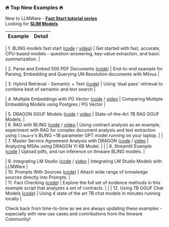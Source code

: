 ### 🔥 Top New Examples 🔥  

New to LLMWare - [**Fast Start tutorial series**](https://github.com/llmware-ai/llmware/tree/main/fast_start)  
Looking for [**SLIM Models**](SLIM-Agents/)

| Example                                                                                                                    | Detail     |  
| ---------------------------------------------------------------------------------------------------------------------------- | ------------- |  

| 1.   BLING models fast start ([code](Models/bling_fast_start.py) / [video](https://www.youtube.com/watch?v=JjgqOZ2v5oU))    | Get started with fast, accurate, CPU-based models - question-answering, key-value extraction, and basic summarization.                |  

| 2.   Parse and Embed 500 PDF Documents ([code](Embedding/docs2vecs_with_milvus-un_resolutions.py))                                   | End-to-end example for Parsing, Embedding and Querying UN Resolution documents with Milvus     |   

| 3.  Hybrid Retrieval - Semantic + Text ([code](Retrieval/dual_pass_with_custom_filter.py)) | Using 'dual pass' retrieval to combine best of semantic and text search |  

| 4.   Multiple Embeddings with PG Vector ([code](Embedding/using_multiple_embeddings.py) / [video](https://www.youtube.com/watch?v=Bncvggy6m5Q) | Comparing Multiple Embedding Models using Postgres / PG Vector |

| 5.   DRAGON GGUF Models ([code](Models/dragon_gguf_fast_start.py) / [video](https://www.youtube.com/watch?v=BI1RlaIJcsc&t=130s) | State-of-the-Art 7B RAG GGUF Models.  |  
| 6.   RAG with BLING ([code](RAG/contract_analysis_on_laptop_with_bling_models.py) / [video](https://www.youtube.com/watch?v=8aV5p3tErP0) | Using contract analysis as an example, experiment with RAG for complex document analysis and text extraction using `llmware`'s BLING ~1B parameter GPT model running on your laptop.  |
                                                                                                                                                                 |  
| 7.   Master Service Agreement Analysis with DRAGON ([code](RAG/msa_processing.py) / [video](https://www.youtube.com/watch?v=Cf-07GBZT68&t=2s) | Analyzing MSAs using DRAGON YI 6B Model.   | 
                                                                                                                                       |
| 8.   Streamlit Example ([code](Getting_Started/ui_without_a_database.py)  | Upload pdfs, and run inference on llmware BLING models.      |  

| 9.   Integrating LM Studio ([code](Models/using-open-chat-models.py) / [video](https://www.youtube.com/watch?v=h2FDjUyvsKE&t=101s)            | Integrating LM Studio Models with LLMWare  |                                                                                                                                       
| 10.  Prompts With Sources ([code](Prompts/prompt_with_sources.py))                                                                            | Attach wide range of knowledge sources directly into Prompts.                        |                                                                                                                                           
| 11.  Fact Checking ([code](Prompts/fact_checking.py))                                                                                         | Explore the full set of evidence methods in this example script that analyzes a set of contracts.       |                                                                                                                        |
| 12.  Using 7B GGUF Chat Models ([code](Models/chat_models_gguf_fast_start.py)) | Using 4 state of the art 7B chat models in minutes running locally |  


Check back from time-to-time as we are always updating these examples - especially with new use cases and contributions from the llmware Community!  


